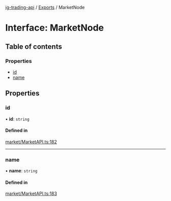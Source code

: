 [ig-trading-api](../README.md) / [Exports](../modules.md) / MarketNode

# Interface: MarketNode

## Table of contents

### Properties

- [id](MarketNode.md#id)
- [name](MarketNode.md#name)

## Properties

### id

• **id**: `string`

#### Defined in

[market/MarketAPI.ts:182](https://github.com/bennycode/ig-trading-api/blob/c7d6810/src/market/MarketAPI.ts#L182)

---

### name

• **name**: `string`

#### Defined in

[market/MarketAPI.ts:183](https://github.com/bennycode/ig-trading-api/blob/c7d6810/src/market/MarketAPI.ts#L183)
